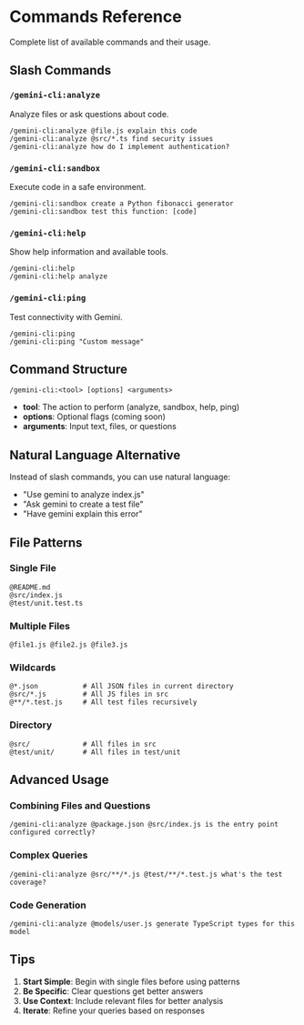 # Commands Reference

Complete list of available commands and their usage.

## Slash Commands

### `/gemini-cli:analyze`
Analyze files or ask questions about code.

```
/gemini-cli:analyze @file.js explain this code
/gemini-cli:analyze @src/*.ts find security issues
/gemini-cli:analyze how do I implement authentication?
```

### `/gemini-cli:sandbox`
Execute code in a safe environment.

```
/gemini-cli:sandbox create a Python fibonacci generator
/gemini-cli:sandbox test this function: [code]
```

### `/gemini-cli:help`
Show help information and available tools.

```
/gemini-cli:help
/gemini-cli:help analyze
```

### `/gemini-cli:ping`
Test connectivity with Gemini.

```
/gemini-cli:ping
/gemini-cli:ping "Custom message"
```

## Command Structure

```
/gemini-cli:<tool> [options] <arguments>
```

- **tool**: The action to perform (analyze, sandbox, help, ping)
- **options**: Optional flags (coming soon)
- **arguments**: Input text, files, or questions

## Natural Language Alternative

Instead of slash commands, you can use natural language:

- "Use gemini to analyze index.js"
- "Ask gemini to create a test file"
- "Have gemini explain this error"

## File Patterns

### Single File
```
@README.md
@src/index.js
@test/unit.test.ts
```

### Multiple Files
```
@file1.js @file2.js @file3.js
```

### Wildcards
```
@*.json           # All JSON files in current directory
@src/*.js         # All JS files in src
@**/*.test.js     # All test files recursively
```

### Directory
```
@src/             # All files in src
@test/unit/       # All files in test/unit
```

## Advanced Usage

### Combining Files and Questions
```
/gemini-cli:analyze @package.json @src/index.js is the entry point configured correctly?
```

### Complex Queries
```
/gemini-cli:analyze @src/**/*.js @test/**/*.test.js what's the test coverage?
```

### Code Generation
```
/gemini-cli:analyze @models/user.js generate TypeScript types for this model
```

## Tips

1. **Start Simple**: Begin with single files before using patterns
2. **Be Specific**: Clear questions get better answers
3. **Use Context**: Include relevant files for better analysis
4. **Iterate**: Refine your queries based on responses